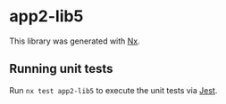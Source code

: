 # app2-lib5

This library was generated with [Nx](https://nx.dev).

## Running unit tests

Run `nx test app2-lib5` to execute the unit tests via [Jest](https://jestjs.io).
